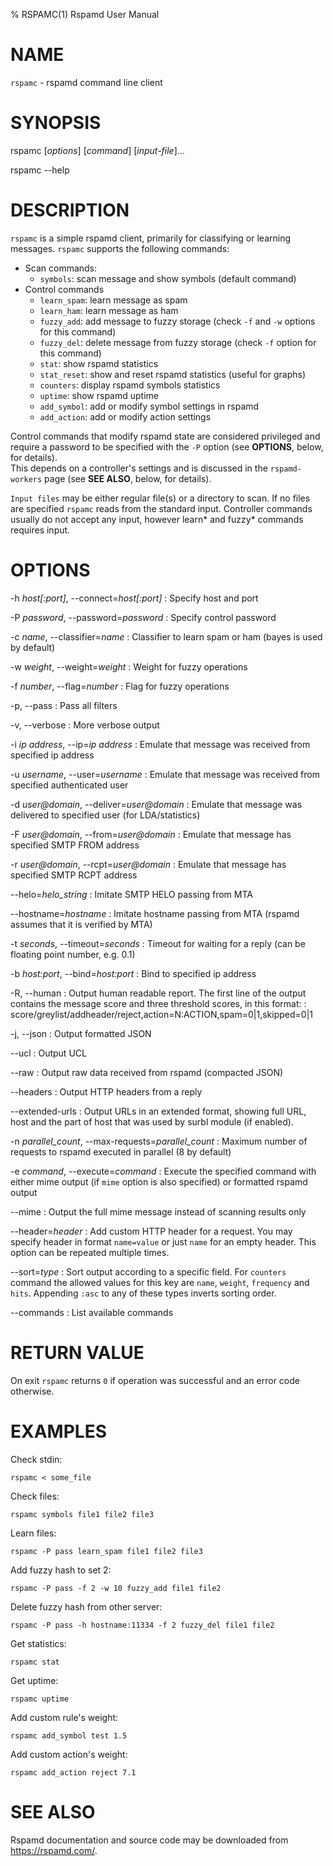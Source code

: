 % RSPAMC(1) Rspamd User Manual

# NAME

`rspamc` - rspamd command line client

# SYNOPSIS

rspamc [*options*] [*command*] [*input-file*]...

rspamc --help

# DESCRIPTION

`rspamc` is a simple rspamd client, primarily for classifying or learning messages.
`rspamc` supports the following commands:

* Scan commands:
	* `symbols`: scan message and show symbols (default command)
* Control commands
	* `learn_spam`: learn message as spam
	* `learn_ham`: learn message as ham
	* `fuzzy_add`: add message to fuzzy storage (check `-f` and `-w` options for this command)
	* `fuzzy_del`: delete message from fuzzy storage (check `-f` option for this command)
	* `stat`: show rspamd statistics
	* `stat_reset`: show and reset rspamd statistics (useful for graphs)
	* `counters`: display rspamd symbols statistics
	* `uptime`: show rspamd uptime
	* `add_symbol`: add or modify symbol settings in rspamd
	* `add_action`: add or modify action settings

Control commands that modify rspamd state are considered privileged and require a password to be specified with the `-P` option (see **OPTIONS**, below, for details).  
This depends on a controller's settings and is discussed in the `rspamd-workers` page (see **SEE ALSO**, below, for details).

`Input files` may be either regular file(s) or a directory to scan. If no files are specified `rspamc` reads
from the standard input. Controller commands usually do not accept any input, however learn* and fuzzy* commands
requires input. 

# OPTIONS

-h *host[:port]*, \--connect=*host[:port]*
:	Specify host and port
	
-P *password*, \--password=*password*
:	Specify control password
	
-c *name*, \--classifier=*name*
:	Classifier to learn spam or ham (bayes is used by default)

-w *weight*, \--weight=*weight*
:	Weight for fuzzy operations

-f *number*, \--flag=*number*
:	Flag for fuzzy operations

-p, \--pass
:	Pass all filters

-v, \--verbose
:	More verbose output

-i *ip address*, \--ip=*ip address*
:	Emulate that message was received from specified ip address

-u *username*, \--user=*username*
:	Emulate that message was received from specified authenticated user

-d *user@domain*, \--deliver=*user@domain*
:	Emulate that message was delivered to specified user (for LDA/statistics)

-F *user@domain*, \--from=*user@domain*
:	Emulate that message has specified SMTP FROM address

-r *user@domain*, \--rcpt=*user@domain*
:	Emulate that message has specified SMTP RCPT address

\--helo=*helo_string*
:	Imitate SMTP HELO passing from MTA

\--hostname=*hostname*
:	Imitate hostname passing from MTA (rspamd assumes that it is verified by MTA)

-t *seconds*, \--timeout=*seconds*
:	Timeout for waiting for a reply (can be floating point number, e.g. 0.1)

-b *host:port*, \--bind=*host:port*
:	Bind to specified ip address

-R, \--human
:	Output human readable report. The first line of the output contains the message score and three threshold scores, in this format:
:           score/greylist/addheader/reject,action=N:ACTION,spam=0|1,skipped=0|1

-j, \--json
:	Output formatted JSON

\--ucl
:	Output UCL

\--raw
:	Output raw data received from rspamd (compacted JSON)

\--headers
:	Output HTTP headers from a reply

\--extended-urls
:	Output URLs in an extended format, showing full URL, host and the part of host that was used by surbl module (if enabled).

-n *parallel_count*, \--max-requests=*parallel_count*
:	Maximum number of requests to rspamd executed in parallel (8 by default)

-e *command*, \--execute=*command*
:	Execute the specified command with either mime output (if `mime` option is also specified) or formatted rspamd output

\--mime
:	Output the full mime message instead of scanning results only

\--header=*header*
:	Add custom HTTP header for a request. You may specify header in format `name=value` or just `name` for an empty header. This option can be repeated multiple times.

\--sort=*type*
:	Sort output according to a specific field. For `counters` command the allowed values for this key are `name`, `weight`, `frequency` and `hits`. Appending `:asc` to any of these types inverts sorting order.

\--commands
:	List available commands

# RETURN VALUE

On exit `rspamc` returns `0` if operation was successful and an error code otherwise.

# EXAMPLES

Check stdin:

	rspamc < some_file

Check files:
	
	rspamc symbols file1 file2 file3
	
Learn files:

	rspamc -P pass learn_spam file1 file2 file3

Add fuzzy hash to set 2:
	
	rspamc -P pass -f 2 -w 10 fuzzy_add file1 file2
	
Delete fuzzy hash from other server:

	rspamc -P pass -h hostname:11334 -f 2 fuzzy_del file1 file2
	
Get statistics:
	
	rspamc stat

Get uptime:
	
	rspamc uptime

Add custom rule's weight:

	rspamc add_symbol test 1.5
	
Add custom action's weight:

    rspamc add_action reject 7.1
    
# SEE ALSO

Rspamd documentation and source code may be downloaded from
<https://rspamd.com/>.

[rspamd-workers]: https://rspamd.com/doc/workers/
